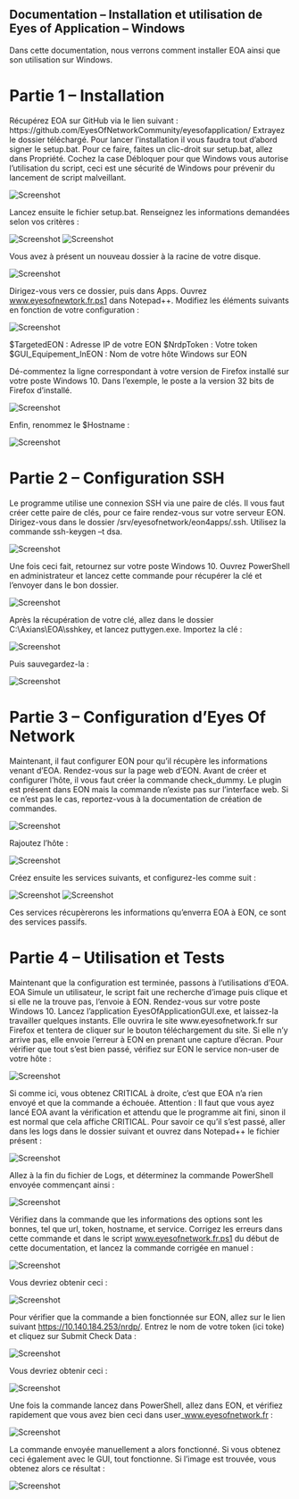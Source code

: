 <h2>Documentation – Installation et utilisation de Eyes of Application – Windows</h2>

<p>
Dans cette documentation, nous verrons comment installer EOA ainsi que son utilisation sur Windows.
</p>

<h1>Partie 1 – Installation</h1>

<p>
Récupérez EOA sur GitHub via le lien suivant : https://github.com/EyesOfNetworkCommunity/eyesofapplication/
Extrayez le dossier téléchargé. Pour lancer l’installation il vous faudra tout d’abord signer le setup.bat. Pour ce faire, faites un clic-droit sur setup.bat, allez dans Propriété. Cochez la case Débloquer pour que Windows vous autorise l’utilisation du script, ceci est une sécurité de Windows pour prévenir du lancement de script malveillant.

![Screenshot](Dependances/docs/DocImg/cscr1.png)

Lancez ensuite le fichier setup.bat.
Renseignez les informations demandées selon vos critères :

![Screenshot](Dependances/Dependances/docs/DocImg/cscr2.png)
![Screenshot](Dependances/docs/DocImg/cscr3.png)

Vous avez à présent un nouveau dossier à la racine de votre disque.

![Screenshot](Dependances/docs/DocImg/cscr4.png)

Dirigez-vous vers ce dossier, puis dans Apps. Ouvrez www.eyesofnewtork.fr.ps1 dans Notepad++. Modifiez les éléments suivants en fonction de votre configuration :

![Screenshot](Dependances/docs/DocImg/cscr5.png)

$TargetedEON : Adresse IP de votre EON
$NrdpToken : Votre token
$GUI_Equipement_InEON : Nom de votre hôte Windows sur EON

Dé-commentez la ligne correspondant à votre version de Firefox installé sur votre poste Windows 10.
Dans l’exemple, le poste a la version 32 bits de Firefox d’installé.

![Screenshot](Dependances/docs/DocImg/cscr6.png)

Enfin, renommez le $Hostname :

![Screenshot](Dependances/docs/DocImg/cscr7.png)

</p>

<h1>Partie 2 – Configuration SSH</h1>
<p>
Le programme utilise une connexion SSH via une paire de clés. Il vous faut créer cette paire de clés, pour ce faire rendez-vous sur votre serveur EON. Dirigez-vous dans le dossier /srv/eyesofnetwork/eon4apps/.ssh. Utilisez la commande ssh-keygen –t dsa.

![Screenshot](Dependances/docs/DocImg/cscr8.png)

Une fois ceci fait, retournez sur votre poste Windows 10. Ouvrez PowerShell en administrateur et lancez cette commande pour récupérer la clé et l’envoyer dans le bon dossier.

![Screenshot](Dependances/docs/DocImg/cscr9.png)

Après la récupération de votre clé, allez dans le dossier C:\Axians\EOA\sshkey, et lancez puttygen.exe. Importez la clé :

![Screenshot](Dependances/docs/DocImg/cscr10.png)

Puis sauvegardez-la :

![Screenshot](Dependances/docs/DocImg/cscr11.png)

</p>

<h1>Partie 3 – Configuration d’Eyes Of Network</h1>
<p>
Maintenant, il faut configurer EON pour qu’il récupère les informations venant d’EOA. Rendez-vous sur la page web d’EON. Avant de créer et configurer l’hôte, il vous faut créer la commande check_dummy. Le plugin est présent dans EON mais la commande n’existe pas sur l’interface web. Si ce n’est pas le cas, reportez-vous à la documentation de création de commandes.

![Screenshot](Dependances/docs/DocImg/cscr12.png)

Rajoutez l’hôte :

![Screenshot](Dependances/docs/DocImg/cscr13.png)

Créez ensuite les services suivants, et configurez-les comme suit :

![Screenshot](Dependances/docs/DocImg/cscr14.png)
![Screenshot](Dependances/docs/DocImg/cscr15.png)

Ces services récupèrerons les informations qu’enverra EOA à EON, ce sont des services passifs.

</p>

<h1>Partie 4 – Utilisation et Tests</h1>
<p>
Maintenant que la configuration est terminée, passons à l’utilisations d’EOA. EOA Simule un utilisateur, le script fait une recherche d’image puis clique et si elle ne la trouve pas, l’envoie à EON. Rendez-vous sur votre poste Windows 10.
Lancez l’application EyesOfApplicationGUI.exe, et laissez-la travailler quelques instants. Elle ouvrira le site www.eyesofnetwork.fr sur Firefox et tentera de cliquer sur le bouton téléchargement du site. Si elle n’y arrive pas, elle envoie l’erreur à EON en prenant une capture d’écran.
Pour vérifier que tout s’est bien passé, vérifiez sur EON le service non-user de votre hôte :

![Screenshot](Dependances/docs/DocImg/cscr16.png)

Si comme ici, vous obtenez CRITICAL à droite, c’est que EOA n’a rien envoyé et que la commande a échouée. Attention : Il faut que vous ayez lancé EOA avant la vérification et attendu que le programme ait fini, sinon il est normal que cela affiche CRITICAL.
Pour savoir ce qu’il s’est passé, aller dans les logs dans le dossier suivant et ouvrez dans Notepad++ le fichier présent :

![Screenshot](Dependances/docs/DocImg/cscr17.png)

Allez à la fin du fichier de Logs, et déterminez la commande PowerShell envoyée commençant ainsi :

![Screenshot](Dependances/docs/DocImg/cscr18.png)

Vérifiez dans la commande que les informations des options sont les bonnes, tel que url, token, hostname, et service. Corrigez les erreurs dans cette commande et dans le script www.eyesofnetwork.fr.ps1 du début de cette documentation, et lancez la commande corrigée en manuel :

![Screenshot](Dependances/docs/DocImg/cscr19.png)

Vous devriez obtenir ceci :

![Screenshot](Dependances/docs/DocImg/cscr20.png)

Pour vérifier que la commande a bien fonctionnée sur EON, allez sur le lien suivant https://10.140.184.253/nrdp/. Entrez le nom de votre token (ici toke) et cliquez sur Submit Check Data :

![Screenshot](Dependances/docs/DocImg/cscr21.png)

Vous devriez obtenir ceci :

![Screenshot](Dependances/docs/DocImg/cscr22.png)

Une fois la commande lancez dans PowerShell, allez dans EON, et vérifiez rapidement que vous avez bien ceci dans user_www.eyesofnetwork.fr :

![Screenshot](Dependances/docs/DocImg/cscr23.png)

La commande envoyée manuellement a alors fonctionné. Si vous obtenez ceci également avec le GUI, tout fonctionne.
Si l’image est trouvée, vous obtenez alors ce résultat :

![Screenshot](Dependances/docs/DocImg/cscr24.png)

</p>


